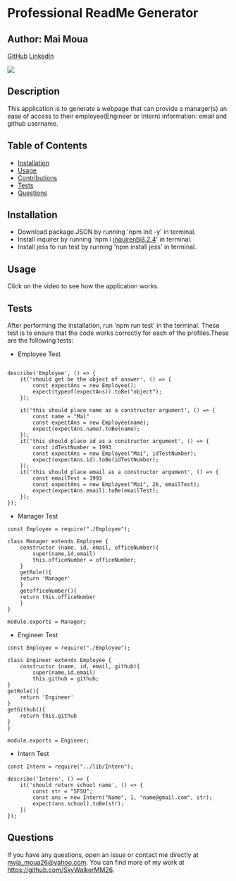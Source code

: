 
# Professional ReadMe Generator

## Author: Mai Moua 
[GitHub](https://github.com/SkyWalkerMM26)
[LinkedIn](https://www.linkedin.com/in/mai-moua-69a50517a/)

<img src="https://img.shields.io/badge/LICENSE-MIT-COLOR.svg?logo=LOGO">

## Description

This application is to generate a webpage that can provide a manager(s) an ease of access to their employee(Engineer or Intern) information: email and github username.

## Table of Contents 

- [Installation](#installation)
- [Usage](#usage)
- [Contributions](#contributing)
- [Tests](#tests)
- [Questions](#questions)

## Installation

* Download package.JSON by running 'npm init -y' in terminal.
* Install inquirer by running 'npm i inquirer@8.2.4' in terminal.
* Install jess to run test by running 'npm install jess' in terminal.

## Usage

Click on the video to see how the application works.




## Tests

After performing the installation, run 'npm run test' in the terminal. These test is to ensure that the code works correctly for each of the profiles.These are the following tests:

* Employee Test
```const Employee = require("../lib/Employee")

describe('Employee', () => {
    it('should get be the object of answer', () => {
        const expectAns = new Employee();
        expect(typeof(expectAns)).toBe("object");
    });

    it('this should place name as a constructor argument', () => {
        const name = "Mai"
        const expectAns = new Employee(name);
        expect(expectAns.name).toBe(name);
    });
    it('this should place id as a constructor argument', () => {
        const idTestNumber = 1993
        const expectAns = new Employee("Mai", idTestNumber);
        expect(expectAns.id).toBe(idTestNumber);
    });
    it('this should place email as a constructor argument', () => {
        const emailTest = 1993
        const expectAns = new Employee("Mai", 26, emailTest);
        expect(expectAns.email).toBe(emailTest);
    });
});
```

* Manager Test
```
const Employee = require("./Employee");

class Manager extends Employee {
    constructor (name, id, email, officeNumber){
        super(name,id,email)
        this.officeNumber = officeNumber;
    }
    getRole(){
    return 'Manager'
    }
    getofficeNumber(){
    return this.officeNumber
    }
}

module.exports = Manager;
```

* Engineer Test
```
const Employee = require("./Employee");

class Engineer extends Employee {
    constructor (name, id, email, github){
        super(name,id,email)
        this.github = github;
}
getRole(){
    return 'Engineer'
}
getGithub(){
    return this.github
}
} 
    
module.exports = Engineer;
```

* Intern Test
```
const Intern = require("../lib/Intern");

describe('Intern', () => {
    it('should return school name', () => {
        const str = "SFSU";
        const ans = new Intern("Name", 1, "name@gmail.com", str);
        expect(ans.school).toBe(str);
    })
});
```

## Questions
If you have any questions, open an issue or contact me directly at myia_moua26@yahoo.com. You can find more of my work at https://github.com/SkyWalkerMM26.

